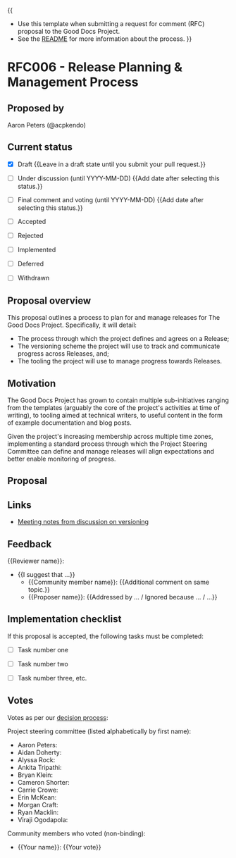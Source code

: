 {{
- Use this template when submitting a request for comment (RFC) proposal to the Good Docs Project.
- See the [README](README.md) for more information about the process.
}}

# RFC006 - Release Planning & Management Process

## Proposed by

Aaron Peters (@acpkendo)

## Current status

- [x] Draft {{Leave in a draft state until you submit your pull request.}}
- [ ] Under discussion (until YYYY-MM-DD) {{Add date after selecting this status.}}
- [ ] Final comment and voting (until YYYY-MM-DD) {{Add date after selecting this status.}}
- [ ] Accepted
- [ ] Rejected
- [ ] Implemented
- [ ] Deferred
- [ ] Withdrawn


## Proposal overview

This proposal outlines a process to plan for and manage releases for The Good Docs Project. Specifically, it will detail:

- The process through which the project defines and agrees on a Release;
- The versioning scheme the project will use to track and communicate progress across Releases, and;
- The tooling the project will use to manage progress towards Releases.


## Motivation

The Good Docs Project has grown to contain multiple sub-initiatives ranging from the templates (arguably the core of the project's activities at time of writing), to tooling aimed at technical writers, to useful content in the form of example documentation and blog posts.

Given the project's increasing membership across multiple time zones, implementing a standard process through which the Project Steering Committee can define and manage releases will align expectations and better enable monitoring of progress.

## Proposal




## Links

- [Meeting notes from discussion on versioning](https://docs.google.com/document/d/1Oc3hNhJRrXsr-abEmUKAdamC5aKJydtldvpcSK_Hv_E/edit)

## Feedback
{{Reviewer name}}:
- {{I suggest that ...}}
    - {{Community member name}}: {{Additional comment on same topic.}}
    - {{Proposer name}}: {{Addressed by ... / Ignored because ... / ...}}


## Implementation checklist

If this proposal is accepted, the following tasks must be completed:

- [ ] Task number one
- [ ] Task number two
- [ ] Task number three, etc.


## Votes

Votes as per our [decision process](https://thegooddocsproject.dev/decisions/):

Project steering committee (listed alphabetically by first name):

- Aaron Peters:
- Aidan Doherty:
- Alyssa Rock:
- Ankita Tripathi:
- Bryan Klein:
- Cameron Shorter:
- Carrie Crowe:
- Erin McKean:
- Morgan Craft:
- Ryan Macklin:
- Viraji Ogodapola:

Community members who voted (non-binding):

- {{Your name}}: {{Your vote}}

